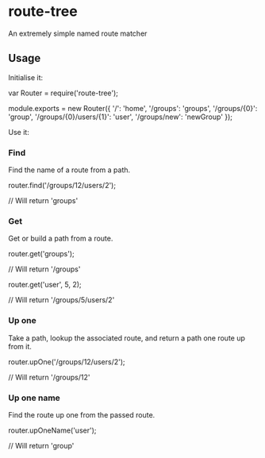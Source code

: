 route-tree
==========

An extremely simple named route matcher

## Usage

Initialise it:
  
  var Router = require('route-tree');
  
  module.exports = new Router({
      '/': 'home',
      '/groups': 'groups',
      '/groups/{0}': 'group',
      '/groups/{0}/users/{1}': 'user',
      '/groups/new': 'newGroup'
  });
  
Use it:

### Find

Find the name of a route from a path.

  router.find('/groups/12/users/2');
  
  // Will return 'groups'
  
### Get

Get or build a path from a route.

  router.get('groups');
  
  // Will return '/groups'
  
  router.get('user', 5, 2);
  
  // Will return '/groups/5/users/2'
  
### Up one

Take a path, lookup the associated route, and return a path one route up from it.

  router.upOne('/groups/12/users/2');
  
  // Will return '/groups/12'
  
### Up one name

Find the route up one from the passed route.

  router.upOneName('user');
  
  // Will return 'group'
